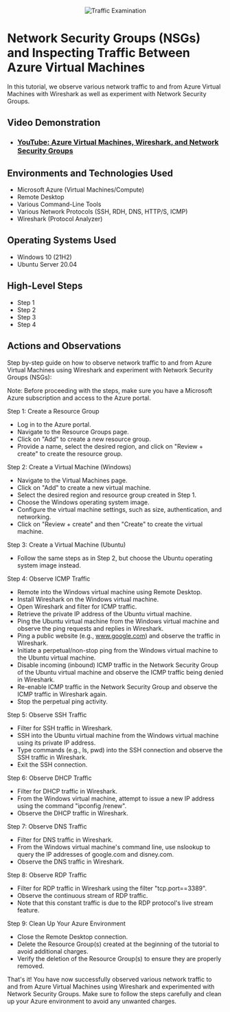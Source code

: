 <p align="center">
<img src="https://i.imgur.com/Ua7udoS.png" alt="Traffic Examination"/>
</p>

<h1>Network Security Groups (NSGs) and Inspecting Traffic Between Azure Virtual Machines</h1>
In this tutorial, we observe various network traffic to and from Azure Virtual Machines with Wireshark as well as experiment with Network Security Groups. <br />


<h2>Video Demonstration</h2>

- ### [YouTube: Azure Virtual Machines, Wireshark, and Network Security Groups](https://www.youtube.com)

<h2>Environments and Technologies Used</h2>

- Microsoft Azure (Virtual Machines/Compute)
- Remote Desktop
- Various Command-Line Tools
- Various Network Protocols (SSH, RDH, DNS, HTTP/S, ICMP)
- Wireshark (Protocol Analyzer)

<h2>Operating Systems Used </h2>

- Windows 10 (21H2)
- Ubuntu Server 20.04

<h2>High-Level Steps</h2>

- Step 1
- Step 2
- Step 3
- Step 4

<h2>Actions and Observations</h2>



Step by-step guide on how to observe network traffic to and from Azure Virtual Machines using Wireshark and experiment with Network Security Groups (NSGs):

Note: Before proceeding with the steps, make sure you have a Microsoft Azure subscription and access to the Azure portal.

Step 1: Create a Resource Group
- Log in to the Azure portal.
- Navigate to the Resource Groups page.
- Click on "Add" to create a new resource group.
- Provide a name, select the desired region, and click on "Review + create" to create the resource group.

Step 2: Create a Virtual Machine (Windows)
- Navigate to the Virtual Machines page.
- Click on "Add" to create a new virtual machine.
- Select the desired region and resource group created in Step 1.
- Choose the Windows operating system image.
- Configure the virtual machine settings, such as size, authentication, and networking.
- Click on "Review + create" and then "Create" to create the virtual machine.

Step 3: Create a Virtual Machine (Ubuntu)
- Follow the same steps as in Step 2, but choose the Ubuntu operating system image instead.

Step 4: Observe ICMP Traffic
- Remote into the Windows virtual machine using Remote Desktop.
- Install Wireshark on the Windows virtual machine.
- Open Wireshark and filter for ICMP traffic.
- Retrieve the private IP address of the Ubuntu virtual machine.
- Ping the Ubuntu virtual machine from the Windows virtual machine and observe the ping requests and replies in Wireshark.
- Ping a public website (e.g., www.google.com) and observe the traffic in Wireshark.
- Initiate a perpetual/non-stop ping from the Windows virtual machine to the Ubuntu virtual machine.
- Disable incoming (inbound) ICMP traffic in the Network Security Group of the Ubuntu virtual machine and observe the ICMP traffic being denied in Wireshark.
- Re-enable ICMP traffic in the Network Security Group and observe the ICMP traffic in Wireshark again.
- Stop the perpetual ping activity.

Step 5: Observe SSH Traffic
- Filter for SSH traffic in Wireshark.
- SSH into the Ubuntu virtual machine from the Windows virtual machine using its private IP address.
- Type commands (e.g., ls, pwd) into the SSH connection and observe the SSH traffic in Wireshark.
- Exit the SSH connection.

Step 6: Observe DHCP Traffic
- Filter for DHCP traffic in Wireshark.
- From the Windows virtual machine, attempt to issue a new IP address using the command "ipconfig /renew".
- Observe the DHCP traffic in Wireshark.

Step 7: Observe DNS Traffic
- Filter for DNS traffic in Wireshark.
- From the Windows virtual machine's command line, use nslookup to query the IP addresses of google.com and disney.com.
- Observe the DNS traffic in Wireshark.

Step 8: Observe RDP Traffic
- Filter for RDP traffic in Wireshark using the filter "tcp.port==3389".
- Observe the continuous stream of RDP traffic.
- Note that this constant traffic is due to the RDP protocol's live stream feature.

Step 9: Clean Up Your Azure Environment
- Close the Remote Desktop connection.
- Delete the Resource Group(s) created at the beginning of the tutorial to avoid additional charges.
- Verify the deletion of the Resource Group(s) to ensure they are properly removed.

That's it! You have now successfully observed various network traffic to and from Azure Virtual Machines using Wireshark and experimented with Network Security Groups. Make sure to follow the steps carefully and clean up your Azure environment to avoid any unwanted charges.
